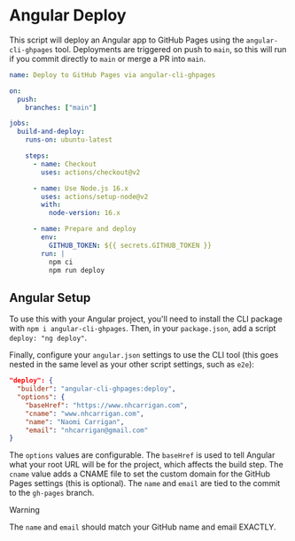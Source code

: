 # Angular Deploy

This script will deploy an Angular app to GitHub Pages using the `angular-cli-ghpages` tool. Deployments are triggered on push to `main`, so this will run if you commit directly to `main` or merge a PR into `main`.

```yaml
name: Deploy to GitHub Pages via angular-cli-ghpages

on:
  push:
    branches: ["main"]

jobs:
  build-and-deploy:
    runs-on: ubuntu-latest

    steps:
      - name: Checkout
        uses: actions/checkout@v2

      - name: Use Node.js 16.x
        uses: actions/setup-node@v2
        with:
          node-version: 16.x

      - name: Prepare and deploy
        env:
          GITHUB_TOKEN: ${{ secrets.GITHUB_TOKEN }}
        run: |
          npm ci
          npm run deploy
```

## Angular Setup

To use this with your Angular project, you'll need to install the CLI package with `npm i angular-cli-ghpages`. Then, in your `package.json`, add a script `deploy: "ng deploy"`.

Finally, configure your `angular.json` settings to use the CLI tool (this goes nested in the same level as your other script settings, such as `e2e`):

```json
"deploy": {
  "builder": "angular-cli-ghpages:deploy",
  "options": {
    "baseHref": "https://www.nhcarrigan.com",
    "cname": "www.nhcarrigan.com",
    "name": "Naomi Carrigan",
    "email": "nhcarrigan@gmail.com"
}
```

The `options` values are configurable. The `baseHref` is used to tell Angular what your root URL will be for the project, which affects the build step. The `cname` value adds a CNAME file to set the custom domain for the GitHub Pages settings (this is optional). The `name` and `email` are tied to the commit to the `gh-pages` branch.

> [!WARNING]
> The `name` and `email` should match your GitHub name and email EXACTLY.
